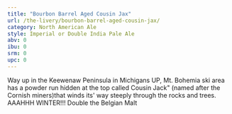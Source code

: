 ```yaml
---
title: "Bourbon Barrel Aged Cousin Jax"
url: /the-livery/bourbon-barrel-aged-cousin-jax/
category: North American Ale
style: Imperial or Double India Pale Ale
abv: 0
ibu: 0
srm: 0
upc: 0
---
```

Way up in the Keewenaw Peninsula in Michigans UP, Mt. Bohemia ski area has a powder run hidden at the top called Cousin Jack" (named after the Cornish miners)that winds its' way steeply through the rocks and trees. AAAHHH WINTER!!! Double the Belgian Malt
